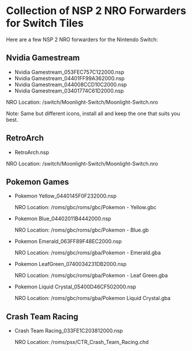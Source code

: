<h1>Collection of NSP 2 NRO Forwarders for Switch Tiles</h1>

<p>Here are a few NSP 2 NRO forwarders for the Nintendo Switch:</p>

<h2>Nvidia Gamestream</h2>
<ul>
<li>Nvidia Gamestream_053FEC757C122000.nsp</li>
<li>Nvidia Gamestream_04401FF99A362000.nsp</li>
<li>Nvidia Gamestream_044008CCD10C2000.nsp</li>
<li>Nvidia Gamestream_03401774C61D2000.nsp</li>
</ul>
<p>NRO Location: /switch/Moonlight-Switch/Moonlight-Switch.nro</p>
<p>Note: Same but different icons, install all and keep the one that suits you best.</p>

<h2>RetroArch</h2>
<ul>
<li>RetroArch.nsp</li>
</ul>
<p>NRO Location: /switch/Moonlight-Switch/Moonlight-Switch.nro</p>

<h2>Pokemon Games</h2>
<ul>
<li>Pokemon Yellow_0440145F0F232000.nsp</li>
<p>NRO Location: /roms/gbc/roms/gbc/Pokemon - Yellow.gbc</p>

<li>Pokemon Blue_04402011B4442000.nsp</li>
<p>NRO Location: /roms/gbc/roms/gbc/Pokemon - Blue.gb</p>

<li>Pokemon Emerald_063FF89F48EC2000.nsp</li>
<p>NRO Location: /roms/gbc/roms/gba/Pokemon - Emerald.gba</p>

<li>Pokemon LeafGreen_0740034231DB2000.nsp</li>
<p>NRO Location: /roms/gbc/roms/gba/Pokemon - Leaf Green.gba</p>

<li>Pokemon Liquid Crystal_05400D46CF502000.nsp</li>
<p>NRO Location: /roms/gbc/roms/gba/Pokemon Liquid Crystal.gba</p>
</ul>

<h2>Crash Team Racing</h2>
<ul>
<li>Crash Team Racing_033FE1C203812000.nsp</li>
<p>NRO Location: /roms/psx/CTR_Crash_Team_Racing.chd</p>
</ul>
